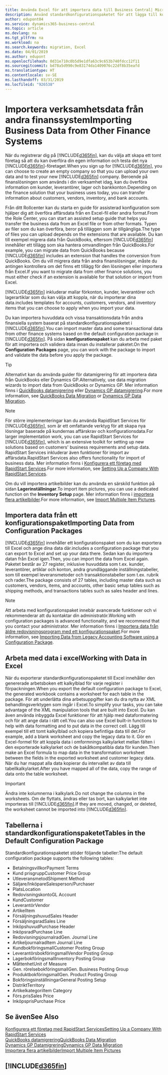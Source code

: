 ```yaml
---
title: Använda Excel för att importera data till Business Central| Microsoft Docs
description: Använd standardkonfigurationspaketet för att lägga till kundinformation i Excel och återimportera data till Business Central.
author: edupont04
ms.service: dynamics365-business-central
ms.topic: article
ms.devlang: na
ms.tgt_pltfrm: na
ms.workload: na
ms.search.keywords: migration, Excel
ms.date: 04/01/2019
ms.author: edupont
ms.openlocfilehash: 0d31e710c0b5d9e1dfa63c9c653b740fdcc12f11
ms.sourcegitcommit: bd78a5d990c9e83174da1409076c22df8b35eafd
ms.translationtype: HT
ms.contentlocale: sv-SE
ms.lasthandoff: 03/31/2019
ms.locfileid: "926538"
---
```

# <a name="importing-business-data-from-other-finance-systems"></a><span data-ttu-id="7c209-103">Importera verksamhetsdata från andra finanssystem</span><span class="sxs-lookup"><span data-stu-id="7c209-103">Importing Business Data from Other Finance Systems</span></span>
<span data-ttu-id="7c209-104">När du registrerar dig på [!INCLUDE[d365fin](includes/d365fin_md.md)], kan du välja att skapa ett tomt företag så att du kan överföra din egen information och testa det nya [!INCLUDE[d365fin](includes/d365fin_md.md)]-företaget.</span><span class="sxs-lookup"><span data-stu-id="7c209-104">When you sign up for [!INCLUDE[d365fin](includes/d365fin_md.md)], you can choose to create an empty company so that you can upload your own data and to test your new [!INCLUDE[d365fin](includes/d365fin_md.md)] company.</span></span> <span data-ttu-id="7c209-105">Beroende på finanslösningen som används i din verksamhet idag, kan du överföra information om kunder, leverantörer, lager och bankkonton.</span><span class="sxs-lookup"><span data-stu-id="7c209-105">Depending on the finance solution that your business uses today, you can transfer information about customers, vendors, inventory, and bank accounts.</span></span>  

<span data-ttu-id="7c209-106">Från ditt Rollcenter kan du starta en guide för assisterad konfiguration som hjälper dig att överföra affärsdata från en Excel-fil eller andra format.</span><span class="sxs-lookup"><span data-stu-id="7c209-106">From the Role Center, you can start an assisted setup guide that helps you transfer the business data from an Excel file or from other formats.</span></span> <span data-ttu-id="7c209-107">Typen av filer som du kan överföra, beror på tilläggen som är tillgängliga.</span><span class="sxs-lookup"><span data-stu-id="7c209-107">The type of files you can upload depends on the extensions that are available.</span></span> <span data-ttu-id="7c209-108">Du kan till exempel migrera data från QuickBooks, eftersom [!INCLUDE[d365fin](includes/d365fin_md.md)] innehåller ett tillägg som ska hantera omvandlingen från QuickBooks.</span><span class="sxs-lookup"><span data-stu-id="7c209-108">For example, you can migrate data from QuickBooks because [!INCLUDE[d365fin](includes/d365fin_md.md)] includes an extension that handles the conversion from QuickBooks.</span></span> <span data-ttu-id="7c209-109">Om du vill migrera data från andra finanslösningar, måste du antingen kontrollera om det finns ett tillägg för den lösningen eller importera från Excel.</span><span class="sxs-lookup"><span data-stu-id="7c209-109">If you want to migrate data from other finance solutions, you must either check if an extension is available for that solution or import from Excel.</span></span>  

[!INCLUDE[d365fin](includes/d365fin_md.md)] <span data-ttu-id="7c209-110">inkluderar mallar förkonton, kunder, leverantörer och lagerartiklar som du kan välja att koppla, när du importerar dina data.</span><span class="sxs-lookup"><span data-stu-id="7c209-110">includes templates for accounts, customers, vendors, and inventory items that you can choose to apply when you import your data.</span></span>

<span data-ttu-id="7c209-111">Du kan importera huvuddata och vissa transaktionsdata från andra finansiella system baserat på standardkonfigurationspaketet i [!INCLUDE[d365fin](includes/d365fin_md.md)].</span><span class="sxs-lookup"><span data-stu-id="7c209-111">You can import master data and some transactional data from other finance systems based on the default configuration package in [!INCLUDE[d365fin](includes/d365fin_md.md)].</span></span> <span data-ttu-id="7c209-112">På sidan **konfigurationspaket** kan du arbeta med paket för att importera och validera data innan du installerar paketet.</span><span class="sxs-lookup"><span data-stu-id="7c209-112">On the **Configuration Packages** page, you can work with the package to import and validate the data before you apply the package.</span></span>  

> [!TIP]  
> <span data-ttu-id="7c209-113">Alternativt kan du använda guider för datamigrering för att importera data från QuickBooks eller Dynamics GP.</span><span class="sxs-lookup"><span data-stu-id="7c209-113">Alternatively, use data migration wizards to import data from QuickBooks or Dynamics GP.</span></span> <span data-ttu-id="7c209-114">Mer information finns i [QuickBooks datamigrering](ui-extensions-quickbooks-data-migration.md) eller [Dynamics GP datamigrering](ui-extensions-dynamicsgp-data-migration.md).</span><span class="sxs-lookup"><span data-stu-id="7c209-114">For more information, see [QuickBooks Data Migration](ui-extensions-quickbooks-data-migration.md) or [Dynamics GP Data Migration](ui-extensions-dynamicsgp-data-migration.md).</span></span>

> [!NOTE]  
> <span data-ttu-id="7c209-115">För större implementeringar kan du använda RapidStart Services för [!INCLUDE[d365fin](includes/d365fin_md.md)], som är ett omfattande verktyg för att skapa nya lösningar baserade på kundernas affärskrav och konfigurationsdata.</span><span class="sxs-lookup"><span data-stu-id="7c209-115">For larger implementation work, you can use RapidStart Services for [!INCLUDE[d365fin](includes/d365fin_md.md)], which is an extensive toolkit for setting up new solutions based on customers' business requirements and setup data.</span></span> <span data-ttu-id="7c209-116">RapidStart Services inkluderar även funktioner för import av affärsdata.</span><span class="sxs-lookup"><span data-stu-id="7c209-116">RapidStart Services also offers functionality for import of business data.</span></span> <span data-ttu-id="7c209-117">Mer information finns i [Konfigurera ett företag med RapidStart Services](admin-set-up-a-company-with-rapidstart.md).</span><span class="sxs-lookup"><span data-stu-id="7c209-117">For more information, see [Setting Up a Company With RapidStart Services](admin-set-up-a-company-with-rapidstart.md).</span></span>

<span data-ttu-id="7c209-118">Om du vill importera artikelbilder kan du använda en särskild funktion på sidan **Lagerinställningar**.</span><span class="sxs-lookup"><span data-stu-id="7c209-118">To import item pictures, you can use a dedicated function on the **Inventory Setup** page.</span></span> <span data-ttu-id="7c209-119">Mer information finns i [importera flera artikelbilder](inventory-how-import-item-pictures.md).</span><span class="sxs-lookup"><span data-stu-id="7c209-119">For more information, see [Import Multiple Item Pictures](inventory-how-import-item-pictures.md).</span></span>

## <a name="importing-data-from-configuration-packages"></a><span data-ttu-id="7c209-120">Importera data från ett konfigurationspaket</span><span class="sxs-lookup"><span data-stu-id="7c209-120">Importing Data from Configuration Packages</span></span>
[!INCLUDE[d365fin](includes/d365fin_md.md)] <span data-ttu-id="7c209-121">innehåller ett konfigurationspaket som du kan exportera till Excel och ange dina data där.</span><span class="sxs-lookup"><span data-stu-id="7c209-121">includes a configuration package that you can export to Excel and set up your data there.</span></span> <span data-ttu-id="7c209-122">Sedan kan du importera datan från Excel igen.</span><span class="sxs-lookup"><span data-stu-id="7c209-122">Then, you can import the data from Excel again.</span></span> <span data-ttu-id="7c209-123">Paketet består av 27 register, inklusive huvuddata som t.ex. kunder, leverantörer, artiklar och konton, andra grundläggande inställningstabeller, som till exempel leveransmetoder och transaktionstabeller som t.ex. rubrik och rader.</span><span class="sxs-lookup"><span data-stu-id="7c209-123">The package consists of 27 tables, including master data such as customers, vendors, items, and accounts, other basic setup tables such as shipping methods, and transactions tables such as sales header and lines.</span></span>  

> [!NOTE]  
>   <span data-ttu-id="7c209-124">Att arbeta med konfigurationspaket innebär avancerade funktioner och vi rekommenderar att du kontaktar din administratör.</span><span class="sxs-lookup"><span data-stu-id="7c209-124">Working with configuration packages is advanced functionality, and we recommend that you contact your administrator.</span></span> <span data-ttu-id="7c209-125">Mer information finns i [Importera data från äldre redovisningsprogram med ett konfigurationspaket](across-import-data-configuration-packages.md).</span><span class="sxs-lookup"><span data-stu-id="7c209-125">For more information, see [Importing Data from Legacy Accounting Software using a Configuration Package](across-import-data-configuration-packages.md).</span></span>

## <a name="working-with-data-in-excel"></a><span data-ttu-id="7c209-126">Arbeta med data i excel</span><span class="sxs-lookup"><span data-stu-id="7c209-126">Working with Data in Excel</span></span>
<span data-ttu-id="7c209-127">När du exporterar standardkonfigurationspaketet till Excel innehåller den genererade arbetsboken ett kalkylblad för varje register i förpackningen.</span><span class="sxs-lookup"><span data-stu-id="7c209-127">When you export the default configuration package to Excel, the generated workbook contains a worksheet for each table in the package.</span></span> <span data-ttu-id="7c209-128">För att underlätta dina arbetsuppgifter kan du dra nytta av XML behandlingsverktygen som ingår i Excel.</span><span class="sxs-lookup"><span data-stu-id="7c209-128">To simplify your tasks, you can take advantage of the XML manipulation tools that are built into Excel.</span></span> <span data-ttu-id="7c209-129">Du kan även använda inbyggda Excel funktioner för att hjälp med dataformatering och för att ange data i rätt cell.</span><span class="sxs-lookup"><span data-stu-id="7c209-129">You can also use Excel built-in functions to help with data formatting and to put data in the correct cell.</span></span> <span data-ttu-id="7c209-130">Lägg till exempel till ett tomt kalkylblad och kopiera befintliga data till det.</span><span class="sxs-lookup"><span data-stu-id="7c209-130">For example, add a blank worksheet and copy the legacy data to it.</span></span> <span data-ttu-id="7c209-131">Gör en Excel-formel för att koppla data i omformnings kalkylarket mellan fälten i den exporterade kalkylarket och de bakåtkompatibla data för kunden.</span><span class="sxs-lookup"><span data-stu-id="7c209-131">Then make an Excel formula to map data in the transformation worksheet between the fields in the exported worksheet and customer legacy data.</span></span> <span data-ttu-id="7c209-132">När du har mappat alla data kopierar du intervallet av data till tabellkalkylarket.</span><span class="sxs-lookup"><span data-stu-id="7c209-132">After you have mapped all of the data, copy the range of data onto the table worksheet.</span></span>  

> [!IMPORTANT]  
>  <span data-ttu-id="7c209-133">Ändra inte kolumnerna i kalkylark.</span><span class="sxs-lookup"><span data-stu-id="7c209-133">Do not change the columns in the worksheets.</span></span> <span data-ttu-id="7c209-134">Om de flyttats, ändras eller tas bort, kan kalkylarket inte importeras till [!INCLUDE[d365fin](includes/d365fin_md.md)].</span><span class="sxs-lookup"><span data-stu-id="7c209-134">If they are moved, changed, or deleted, the worksheet cannot be imported into [!INCLUDE[d365fin](includes/d365fin_md.md)].</span></span>

## <a name="tables-in-the-default-configuration-package"></a><span data-ttu-id="7c209-135">Tabellerna i standardkonfigurationspaketet</span><span class="sxs-lookup"><span data-stu-id="7c209-135">Tables in the Default Configuration Package</span></span>
<span data-ttu-id="7c209-136">Standardkonfigurationspaketet stöder följande tabeller:</span><span class="sxs-lookup"><span data-stu-id="7c209-136">The default configuration package supports the following tables:</span></span>

-   <span data-ttu-id="7c209-137">Betalningsvillkor</span><span class="sxs-lookup"><span data-stu-id="7c209-137">Payment Terms</span></span>
-   <span data-ttu-id="7c209-138">Kund prisgrupp</span><span class="sxs-lookup"><span data-stu-id="7c209-138">Customer Price Group</span></span>
-   <span data-ttu-id="7c209-139">Utleveransmetod</span><span class="sxs-lookup"><span data-stu-id="7c209-139">Shipment Method</span></span>
-   <span data-ttu-id="7c209-140">Säljare/Inköpare</span><span class="sxs-lookup"><span data-stu-id="7c209-140">Salesperson/Purchaser</span></span>
-   <span data-ttu-id="7c209-141">Plats</span><span class="sxs-lookup"><span data-stu-id="7c209-141">Location</span></span>
-   <span data-ttu-id="7c209-142">Redovisningskonto</span><span class="sxs-lookup"><span data-stu-id="7c209-142">GL Account</span></span>
-   <span data-ttu-id="7c209-143">Kund</span><span class="sxs-lookup"><span data-stu-id="7c209-143">Customer</span></span>
-   <span data-ttu-id="7c209-144">Leverantör</span><span class="sxs-lookup"><span data-stu-id="7c209-144">Vendor</span></span>
-   <span data-ttu-id="7c209-145">Artikel</span><span class="sxs-lookup"><span data-stu-id="7c209-145">Item</span></span>
-   <span data-ttu-id="7c209-146">Försäljningshuvud</span><span class="sxs-lookup"><span data-stu-id="7c209-146">Sales Header</span></span>
-   <span data-ttu-id="7c209-147">Försäljningsrad</span><span class="sxs-lookup"><span data-stu-id="7c209-147">Sales Line</span></span>
-   <span data-ttu-id="7c209-148">Inköpshuvud</span><span class="sxs-lookup"><span data-stu-id="7c209-148">Purchase Header</span></span>
-   <span data-ttu-id="7c209-149">Inköpsrad</span><span class="sxs-lookup"><span data-stu-id="7c209-149">Purchase Line</span></span>
-   <span data-ttu-id="7c209-150">Redovisningsjournalrad</span><span class="sxs-lookup"><span data-stu-id="7c209-150">Gen. Journal Line</span></span>
-   <span data-ttu-id="7c209-151">Artikeljournalrad</span><span class="sxs-lookup"><span data-stu-id="7c209-151">Item Journal Line</span></span>
-   <span data-ttu-id="7c209-152">Kundbokföringsmall</span><span class="sxs-lookup"><span data-stu-id="7c209-152">Customer Posting Group</span></span>
-   <span data-ttu-id="7c209-153">Leverantörsbokföringsmall</span><span class="sxs-lookup"><span data-stu-id="7c209-153">Vendor Posting Group</span></span>
-   <span data-ttu-id="7c209-154">Lagerbokföringsmall</span><span class="sxs-lookup"><span data-stu-id="7c209-154">Inventory Posting Group</span></span>
-   <span data-ttu-id="7c209-155">Måttenhet</span><span class="sxs-lookup"><span data-stu-id="7c209-155">Unit of Measure</span></span>
-   <span data-ttu-id="7c209-156">Gen. rörelsebokföringsmall</span><span class="sxs-lookup"><span data-stu-id="7c209-156">Gen. Business Posting Group</span></span>
-   <span data-ttu-id="7c209-157">Produktbokföringsmall</span><span class="sxs-lookup"><span data-stu-id="7c209-157">Gen. Product Posting Group</span></span>
-   <span data-ttu-id="7c209-158">Bokföringsinställningar</span><span class="sxs-lookup"><span data-stu-id="7c209-158">General Posting Setup</span></span>
-   <span data-ttu-id="7c209-159">Distrikt</span><span class="sxs-lookup"><span data-stu-id="7c209-159">Territory</span></span>
-   <span data-ttu-id="7c209-160">Artikelkategori</span><span class="sxs-lookup"><span data-stu-id="7c209-160">Item Category</span></span>
-   <span data-ttu-id="7c209-161">Förs.pris</span><span class="sxs-lookup"><span data-stu-id="7c209-161">Sales Price</span></span>
-   <span data-ttu-id="7c209-162">Inköpspris</span><span class="sxs-lookup"><span data-stu-id="7c209-162">Purchase Price</span></span>

## <a name="see-also"></a><span data-ttu-id="7c209-163">Se även</span><span class="sxs-lookup"><span data-stu-id="7c209-163">See Also</span></span>
[<span data-ttu-id="7c209-164">Konfigurera ett företag med RapidStart Services</span><span class="sxs-lookup"><span data-stu-id="7c209-164">Setting Up a Company With RapidStart Services</span></span>](admin-set-up-a-company-with-rapidstart.md)  
[<span data-ttu-id="7c209-165">QuickBooks datamigrering</span><span class="sxs-lookup"><span data-stu-id="7c209-165">QuickBooks Data Migration</span></span>](ui-extensions-quickbooks-data-migration.md)  
[<span data-ttu-id="7c209-166">Dynamics GP Datamigrering</span><span class="sxs-lookup"><span data-stu-id="7c209-166">Dynamics GP Data Migration</span></span>](ui-extensions-dynamicsgp-data-migration.md)  
[<span data-ttu-id="7c209-167">Importera flera artikelbilder</span><span class="sxs-lookup"><span data-stu-id="7c209-167">Import Multiple Item Pictures</span></span>](inventory-how-import-item-pictures.md)

## [!INCLUDE[d365fin](includes/free_trial_md.md)]  

